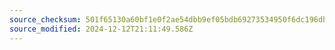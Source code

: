```yaml
---
source_checksum: 501f65130a60bf1e0f2ae54dbb9ef05bdb69273534950f6dc196dba4638d701b
source_modified: 2024-12-12T21:11:49.586Z
---
```


